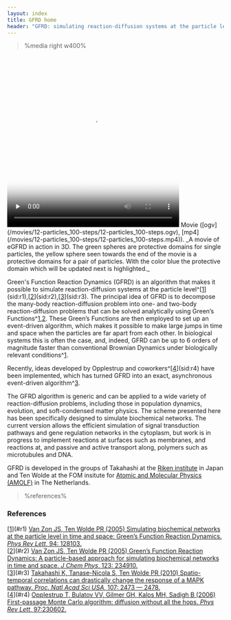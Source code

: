 ```yaml
---
layout: index
title: GFRD home
header: "GFRD: simulating reaction-diffusion systems at the particle level" 
---
```


>%media right w400%
<video class="video" poster="/movies/12-particles_100-steps/step.0201.png" width="400" height="400" controls preload="none" title="Movie. GFRD in 3D">
  <source src="http://uploadsrv.amolf.nl/uploads/uyr76h4q78miedema137a/12-particles_100-steps.ogv" type='video/ogg; codecs="theora, vorbis"'/>
  <source src="/movies/12-particles_100-steps/12-particles_100-steps.ogv" type='video/ogg; codecs="theora, vorbis"'/>
  <source src="http://uploadsrv.amolf.nl/uploads/uyr76h4q78miedema137a/12-particles_100-steps.mp4" type='video/mp4; codecs="avc1.42E01E, mp4a.40.2"'/>
  <source src="/movies/12-particles_100-steps/12-particles_100-steps.mp4" type='video/mp4; codecs="avc1.42E01E, mp4a.40.2"'/>
</video>  
Movie ([ogv](/movies/12-particles_100-steps/12-particles_100-steps.ogv), 
[mp4](/movies/12-particles_100-steps/12-particles_100-steps.mp4)). _A movie of 
eGFRD in action in 3D. The green spheres are protective domains for single 
particles, the yellow sphere seen towards the end of the movie is a protective 
domains for a pair of particles. With the color blue the protective domain 
which will be updated next is highlighted._

Green's Function Reaction Dynamics (GFRD) is an algorithm that makes it 
possible to simulate reaction-diffusion systems at the particle 
level^[[1](#c1)](sid:r1),[[2](#c2)](sid:r2),[[3](#c3)](sid:r3). The principal 
idea of GFRD is to decompose the many-body reaction-diffusion problem into 
one- and two-body reaction-diffusion problems that can be solved analytically 
using Green’s Functions^[1](#c1),[2](#c2). These Green’s Functions are then 
employed to set up an event-driven algorithm, which makes it possible to make 
large jumps in time and space when the particles are far apart from each 
other. In biological systems this is often the case, and, indeed, GFRD can be 
up to 6 orders of magnitude faster than conventional Brownian Dynamics under 
biologically relevant conditions^[1](#c1).

Recently, ideas developed by Opplestrup and coworkers^[[4](#c4)](sid:r4) have 
been implemented, which has turned GFRD into an exact, asynchronous 
event-driven algorithm^[3](#c3).

The GFRD algorithm is generic and can be applied to a wide variety of 
reaction-diffusion problems, including those in population dynamics, 
evolution, and soft-condensed matter physics. The scheme presented here has 
been specifically designed to simulate biochemical networks. The current 
version allows the efficient simulation of signal transduction pathways and 
gene regulation networks in the cytoplasm, but work is in progress to 
implement reactions at surfaces such as membranes, and reactions at, and 
passive and active transport along, polymers such as microtubules and DNA.

GFRD is developed in the groups of Takahashi at the [Riken 
institute](http://www.riken.jp) in Japan and Ten Wolde at the FOM insitute for 
[Atomic and Molecular Physics (AMOLF)](http://www.amolf.nl) in The 
Netherlands.

>%references%
### References
[[1](sid:c1)](#r1) [Van Zon JS, Ten Wolde PR (2005) Simulating biochemical networks at the particle level in time and space: Green’s Function Reaction Dynamics.  _Phys Rev Lett_, 94: 128103.](http://dx.doi.org/10.1103/PhysRevLett.94.128103)  
[[2](sid:c2)](#r2) [Van Zon JS,  Ten Wolde PR (2005) Green’s Function Reaction Dynamics: A particle-based approach for simulating biochemical networks in time and space. _J Chem Phys_, 123: 234910.](http://dx.doi.org/10.1063/1.2137716)  
[[3](sid:c3)](#r3) [Takahashi K, Tanase-Nicola S, Ten Wolde PR (2010) Spatio-temporal correlations can drastically change the response of a MAPK pathway. _Proc.  Natl Acad Sci USA_, 107: 2473 — 2478.](http://dx.doi.org/10.1073/pnas.0906885107)  
[[4](sid:c4)](#r4) [Opplestrup T, Bulatov VV, Gilmer GH, Kalos MH, Sadigh B (2006) First-passage Monte Carlo algorithm: diffusion without all the hops.  _Phys Rev Lett_, 97:230602.](http://dx.doi.org/10.1103/PhysRevLett.97.230602)  

